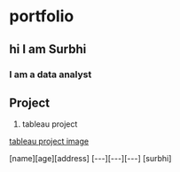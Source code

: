 # portfolio
## hi I am Surbhi

### I am a data analyst

## Project

1. tableau project

[tableau project image](https://github.com/shabi340/Taxi-Analysis/blob/main/power_bi_dashboard.png)

[name][age][address]
[---][---][---]
[surbhi]
